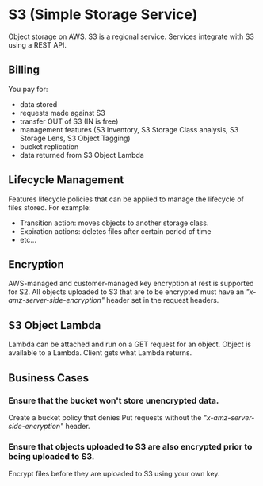 # S3 (Simple Storage Service)

Object storage on AWS. S3 is a regional service. Services integrate with S3 using a REST API.

## Billing
You pay for:
- data stored
- requests made against S3
- transfer OUT of S3 (IN is free)
- management features (S3 Inventory, S3 Storage Class analysis, S3 Storage Lens, S3 Object Tagging)
- bucket replication
- data returned from S3 Object Lambda

## Lifecycle Management
Features lifecycle policies that can be applied to manage the lifecycle of files stored. For example:
- Transition action: moves objects to another storage class.
- Expiration actions: deletes files after certain period of time
- etc... 

## Encryption
AWS-managed and customer-managed key encryption at rest is supported for S2. All objects uploaded to S3 that are to be encrypted must have an *"x-amz-server-side-encryption"* header set in the request headers.

## S3 Object Lambda
Lambda can be attached and run on a GET request for an object. Object is available to a Lambda. Client gets what Lambda returns.

## Business Cases

### **Ensure that the bucket won't store unencrypted data.**

Create a bucket policy that denies Put requests without the *"x-amz-server-side-encryption"* header.

### **Ensure that objects uploaded to S3 are also encrypted prior to being uploaded to S3.**

Encrypt files before they are uploaded to S3 using your own key.
